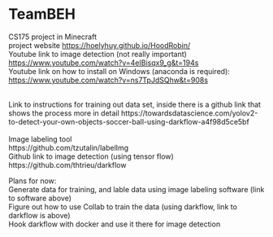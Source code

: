 # TeamBEH
CS175 project in Minecraft<br />
project website https://hoelyhuy.github.io/HoodRobin/<br />
Youtube link to image detection (not really important)<br />
https://www.youtube.com/watch?v=4eIBisqx9_g&t=194s<br />
Youtube link on how to install on Windows (anaconda is required):<br />
https://www.youtube.com/watch?v=ns7TpJdSQhw&t=908s<br />


<br />
Link to instructions for training out data set, inside there is a github link that shows the process more in detail
https://towardsdatascience.com/yolov2-to-detect-your-own-objects-soccer-ball-using-darkflow-a4f98d5ce5bf<br />
<br />
Image labeling tool<br />
https://github.com/tzutalin/labelImg<br />
Github link to image detection (using tensor flow)<br />
https://github.com/thtrieu/darkflow<br />

Plans for now:<br />
Generate data for training, and lable data using image labeling software (link to software above)<br />
Figure out how to use Collab to train the data (using darkflow, link to darkflow is above)<br />
Hook darkflow with docker and use it there for image detection <br />

